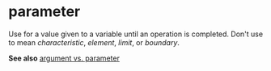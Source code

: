 # parameter

Use for a value given to a variable until an operation is completed. Don't use to mean *characteristic*, *element*, *limit*, or *boundary*.

**See also** [argument vs. parameter](../a/argument-vs-parameter.md)
